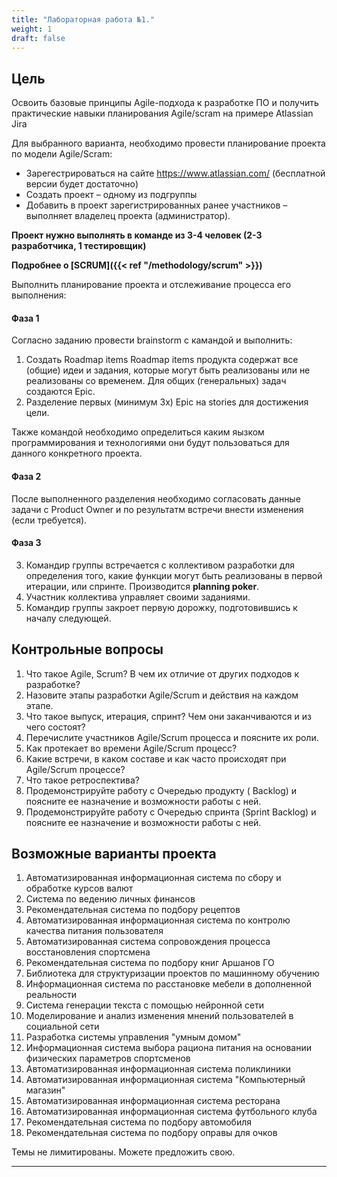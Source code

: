 ```yaml
---
title: "Лабораторная работа №1."
weight: 1
draft: false
---
```


## Цель
Освоить базовые принципы Agile-подхода к разработке ПО и получить практические навыки планирования Agile/scram на примере Atlassian Jira

Для выбранного варианта, необходимо провести планирование проекта по модели Agile/Scram:
* Зарегестрироваться на сайте https://www.atlassian.com/ (бесплатной версии будет достаточно)
* Создать проект – одному из подгруппы
* Добавить в проект зарегистрированных ранее участников – выполняет владелец проекта (администратор).

**Проект нужно выполнять в команде из 3-4 человек (2-3 разработчика, 1 тестировщик)**

**Подробнее о [SCRUM]({{< ref "/methodology/scrum" >}})**


Выполнить планирование проекта и отслеживание процесса его выполнения:

#### Фаза 1

Согласно заданию провести brainstorm с камандой и выполнить:
1. Создать Roadmap items
Roadmap items продукта
содержат все (общие) идеи и задания, которые могут быть реализованы или не реализованы со временем. Для общих (генеральных) задач создаются Epic.
2. Разделение первых (минимум 3х) Epic на stories для достижения цели. 

Также командой необходимо определиться каким яызком программирования и технологиями они будут пользоваться для данного конкретного проекта.

#### Фаза 2
После выполненного разделения необходимо согласовать данные задачи с Product Owner и по результатм встречи внести изменения (если требуется).

#### Фаза 3
3. Командир группы встречается с коллективом разработки для определения того, какие функции могут быть реализованы в первой итерации, или спринте. Производится **planning poker**.
4. Участник коллектива управляет своими заданиями.
5. Командир группы закроет первую дорожку, подготовившись к началу следующей.

## Контрольные вопросы
1. Что такое Agile, Scrum? В чем их отличие от других подходов к разработке?
2. Назовите этапы разработки Agile/Scrum и действия на каждом этапе.
3. Что такое выпуск, итерация, спринт? Чем они заканчиваются и из чего состоят?
4. Перечислите участников Agile/Scrum процесса и поясните их роли.
5. Как протекает во времени Agile/Scrum процесс?
6. Какие встречи, в каком составе и как часто происходят при Agile/Scrum процессе?
7. Что такое ретроспектива?
8. Продемонстрируйте работу с Очередью продукту ( Backlog) и поясните ее
назначение и возможности работы с ней.
9. Продемонстрируйте работу с Очередью спринта (Sprint Backlog) и поясните ее
назначение и возможности работы с ней.

## Возможные варианты проекта
1.  Автоматизированная информационная система по сбору и обработке курсов валют
2. Система по ведению личных финансов
3. Рекомендательная система по подбору рецептов
4. Автоматизированная информационная система по контролю качества питания пользователя
5. Автоматизированная система сопровождения процесса восстановления спортсмена
6. Рекомендательная система по подбору книг Аршанов ГО
7. Библиотека для структуризации проектов по машинному обучению
8. Информационная система по расстановке мебели в дополненной реальности
9. Система генерации текста с помощью нейронной сети
10. Моделирование и анализ изменения мнений пользователей в социальной сети
11. Разработка системы управления "умным домом"
12. Информационная система выбора рациона питания на основании физических параметров спортсменов
13. Автоматизированная информационная система поликлиники
14. Автоматизированная информационная система "Компьютерный магазин"
15. Автоматизированная информационная система ресторана
16. Автоматизированная информационная система футбольного клуба
17. Рекомендательная система по подбору автомобиля
18. Рекомендательная система по подбору оправы для очков

Темы не лимитированы. Можете предложить свою.

---
